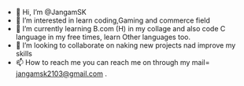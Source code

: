 - 👋 Hi, I’m @JangamSK
- 👀 I’m interested in learn coding,Gaming and commerce field 
- 🌱 I’m currently learning B.com (H) in my collage and also code C language in my free times, learn Other languages too.
- 💞️ I’m looking to collaborate on naking new projects nad improve my skills 
- 📫 How to reach me you can reach me on through my mail= jangamsk2103@gmail.com .

<!---
JangamSK/JangamSK is a ✨ special ✨ repository because its `README.md` (this file) appears on your GitHub profile.
You can click the Preview link to take a look at your changes.
--->
